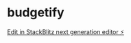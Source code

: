 # budgetify

[Edit in StackBlitz next generation editor ⚡️](https://stackblitz.com/~/github.com/khanmjk/budgetify)